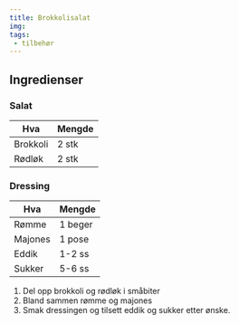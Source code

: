 ```yaml
---
title: Brokkolisalat
img: 
tags:
 - tilbehør
---
```


## Ingredienser

### Salat

Hva 	    	| Mengde
--- 	    	| ---
Brokkoli        | 2 stk
Rødløk          | 2 stk

### Dressing
Hva             | Mengde
---             | ---
Rømme           | 1 beger
Majones         | 1 pose
Eddik           | 1-2 ss
Sukker          | 5-6 ss

1. Del opp brokkoli og rødløk i småbiter
2. Bland sammen rømme og majones
3. Smak dressingen og tilsett eddik og sukker etter ønske.
